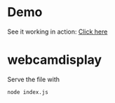 # Demo
See it working in action: [Click here](https://hamsterbacke23.github.io/webcamdisplay/)

# webcamdisplay
Serve the file with
```bash
node index.js
```
